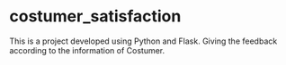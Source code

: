 # costumer_satisfaction
This is a project developed using Python and Flask. Giving the feedback according to the information of Costumer.
